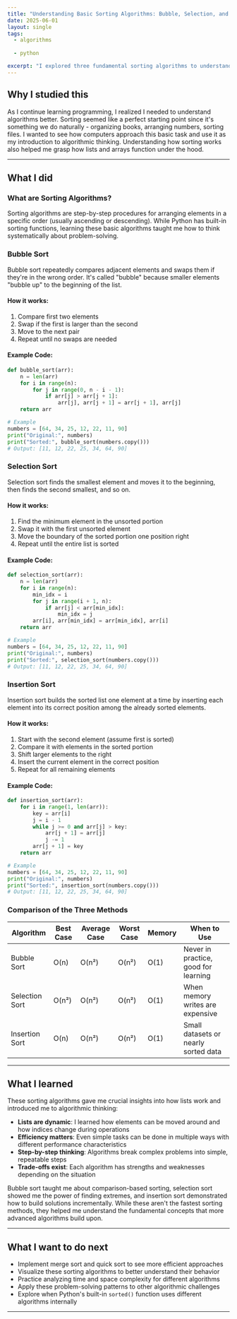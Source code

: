 ```yaml
---
title: "Understanding Basic Sorting Algorithms: Bubble, Selection, and Insertion Sort"  
date: 2025-06-01  
layout: single  
tags:  
  - algorithms  
  
  - python  

excerpt: "I explored three fundamental sorting algorithms to understand how lists work and gained my first real introduction to algorithmic thinking."  
---
```


## Why I studied this  

As I continue learning programming, I realized I needed to understand algorithms better. Sorting seemed like a perfect starting point since it's something we do naturally - organizing books, arranging numbers, sorting files. I wanted to see how computers approach this basic task and use it as my introduction to algorithmic thinking. Understanding how sorting works also helped me grasp how lists and arrays function under the hood.  

---

## What I did  

### What are Sorting Algorithms?  

Sorting algorithms are step-by-step procedures for arranging elements in a specific order (usually ascending or descending). While Python has built-in sorting functions, learning these basic algorithms taught me how to think systematically about problem-solving.  

### Bubble Sort  
Bubble sort repeatedly compares adjacent elements and swaps them if they're in the wrong order. It's called "bubble" because smaller elements "bubble up" to the beginning of the list.  

#### How it works:  
1. Compare first two elements  
2. Swap if the first is larger than the second  
3. Move to the next pair  
4. Repeat until no swaps are needed  

#### Example Code:  
```python
def bubble_sort(arr):  
    n = len(arr)  
    for i in range(n):  
        for j in range(0, n - i - 1):  
            if arr[j] > arr[j + 1]:  
                arr[j], arr[j + 1] = arr[j + 1], arr[j]  
    return arr  

# Example  
numbers = [64, 34, 25, 12, 22, 11, 90]  
print("Original:", numbers)  
print("Sorted:", bubble_sort(numbers.copy()))  
# Output: [11, 12, 22, 25, 34, 64, 90]  
```

### Selection Sort  
Selection sort finds the smallest element and moves it to the beginning, then finds the second smallest, and so on.  

#### How it works:  
1. Find the minimum element in the unsorted portion  
2. Swap it with the first unsorted element  
3. Move the boundary of the sorted portion one position right  
4. Repeat until the entire list is sorted  

#### Example Code:  
```python
def selection_sort(arr):  
    n = len(arr)  
    for i in range(n):  
        min_idx = i  
        for j in range(i + 1, n):  
            if arr[j] < arr[min_idx]:  
                min_idx = j  
        arr[i], arr[min_idx] = arr[min_idx], arr[i]  
    return arr  

# Example  
numbers = [64, 34, 25, 12, 22, 11, 90]  
print("Original:", numbers)  
print("Sorted:", selection_sort(numbers.copy()))  
# Output: [11, 12, 22, 25, 34, 64, 90]  
```

### Insertion Sort  
Insertion sort builds the sorted list one element at a time by inserting each element into its correct position among the already sorted elements.  

#### How it works:  
1. Start with the second element (assume first is sorted)  
2. Compare it with elements in the sorted portion  
3. Shift larger elements to the right  
4. Insert the current element in the correct position  
5. Repeat for all remaining elements  

#### Example Code:  
```python
def insertion_sort(arr):  
    for i in range(1, len(arr)):  
        key = arr[i]  
        j = i - 1  
        while j >= 0 and arr[j] > key:  
            arr[j + 1] = arr[j]  
            j -= 1  
        arr[j + 1] = key  
    return arr  

# Example  
numbers = [64, 34, 25, 12, 22, 11, 90]  
print("Original:", numbers)  
print("Sorted:", insertion_sort(numbers.copy()))  
# Output: [11, 12, 22, 25, 34, 64, 90]  
```

### Comparison of the Three Methods  

| Algorithm      | Best Case | Average Case | Worst Case | Memory | When to Use |  
|----------------|-----------|--------------|------------|---------|-------------|
| Bubble Sort    | O(n)      | O(n²)        | O(n²)      | O(1)    | Never in practice, good for learning |  
| Selection Sort | O(n²)     | O(n²)        | O(n²)      | O(1)    | When memory writes are expensive |  
| Insertion Sort | O(n)      | O(n²)        | O(n²)      | O(1)    | Small datasets or nearly sorted data |  

---

## What I learned  

These sorting algorithms gave me crucial insights into how lists work and introduced me to algorithmic thinking:  

- **Lists are dynamic**: I learned how elements can be moved around and how indices change during operations  
- **Efficiency matters**: Even simple tasks can be done in multiple ways with different performance characteristics  
- **Step-by-step thinking**: Algorithms break complex problems into simple, repeatable steps  
- **Trade-offs exist**: Each algorithm has strengths and weaknesses depending on the situation  

Bubble sort taught me about comparison-based sorting, selection sort showed me the power of finding extremes, and insertion sort demonstrated how to build solutions incrementally. While these aren't the fastest sorting methods, they helped me understand the fundamental concepts that more advanced algorithms build upon.  

---

## What I want to do next  

- Implement merge sort and quick sort to see more efficient approaches  
- Visualize these sorting algorithms to better understand their behavior  
- Practice analyzing time and space complexity for different algorithms  
- Apply these problem-solving patterns to other algorithmic challenges  
- Explore when Python's built-in `sorted()` function uses different algorithms internally  

---